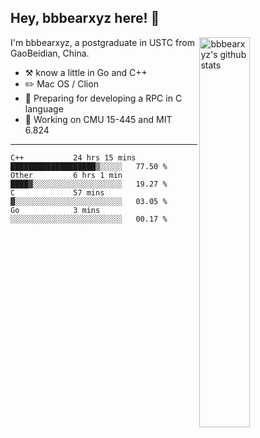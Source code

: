 ## Hey, bbbearxyz here! :wave:

<img align="right" alt="bbbearxyz's github stats" width="40%" src="https://github-readme-stats.vercel.app/api?username=bbbearxyz&show_icons=true">

I'm bbbearxyz, a postgraduate in USTC from GaoBeidian, China.

-   :hammer_and_pick:    know a little in Go and C++
-   :pencil2: Mac OS / Clion
-   :seedling: Preparing for developing a RPC in C language 
-   :thinking: Working on CMU 15-445 and MIT 6.824
---
<!--START_SECTION:waka-->
```text
C++           24 hrs 15 mins  ███████████████████▒░░░░░   77.50 % 
Other         6 hrs 1 min     ████▓░░░░░░░░░░░░░░░░░░░░   19.27 % 
C             57 mins         ▓░░░░░░░░░░░░░░░░░░░░░░░░   03.05 % 
Go            3 mins          ░░░░░░░░░░░░░░░░░░░░░░░░░   00.17 % 
```
<!--END_SECTION:waka-->
